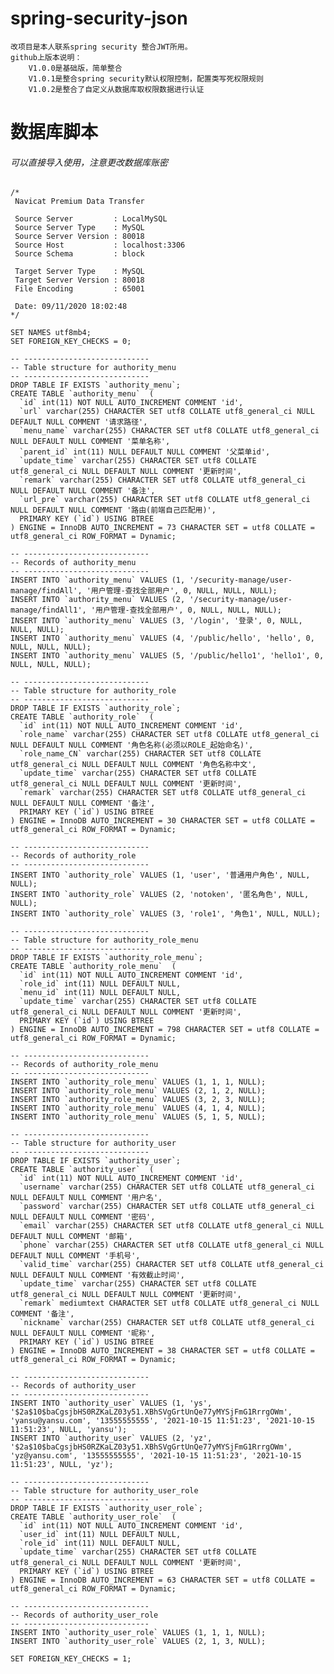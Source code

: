 # spring-security-json
 
    改项目是本人联系spring security 整合JWT所用。
    github上版本说明：
        V1.0.0是基础版，简单整合
        V1.0.1是整合spring security默认权限控制，配置类写死权限规则
        V1.0.2是整合了自定义从数据库取权限数据进行认证
    
# 数据库脚本
###### 可以直接导入使用，注意更改数据库账密
    /*
     Navicat Premium Data Transfer
    
     Source Server         : LocalMySQL
     Source Server Type    : MySQL
     Source Server Version : 80018
     Source Host           : localhost:3306
     Source Schema         : block
    
     Target Server Type    : MySQL
     Target Server Version : 80018
     File Encoding         : 65001
    
     Date: 09/11/2020 18:02:48
    */
    
    SET NAMES utf8mb4;
    SET FOREIGN_KEY_CHECKS = 0;
    
    -- ----------------------------
    -- Table structure for authority_menu
    -- ----------------------------
    DROP TABLE IF EXISTS `authority_menu`;
    CREATE TABLE `authority_menu`  (
      `id` int(11) NOT NULL AUTO_INCREMENT COMMENT 'id',
      `url` varchar(255) CHARACTER SET utf8 COLLATE utf8_general_ci NULL DEFAULT NULL COMMENT '请求路径',
      `menu_name` varchar(255) CHARACTER SET utf8 COLLATE utf8_general_ci NULL DEFAULT NULL COMMENT '菜单名称',
      `parent_id` int(11) NULL DEFAULT NULL COMMENT '父菜单id',
      `update_time` varchar(255) CHARACTER SET utf8 COLLATE utf8_general_ci NULL DEFAULT NULL COMMENT '更新时间',
      `remark` varchar(255) CHARACTER SET utf8 COLLATE utf8_general_ci NULL DEFAULT NULL COMMENT '备注',
      `url_pre` varchar(255) CHARACTER SET utf8 COLLATE utf8_general_ci NULL DEFAULT NULL COMMENT '路由(前端自己匹配用)',
      PRIMARY KEY (`id`) USING BTREE
    ) ENGINE = InnoDB AUTO_INCREMENT = 73 CHARACTER SET = utf8 COLLATE = utf8_general_ci ROW_FORMAT = Dynamic;
    
    -- ----------------------------
    -- Records of authority_menu
    -- ----------------------------
    INSERT INTO `authority_menu` VALUES (1, '/security-manage/user-manage/findAll', '用户管理-查找全部用户', 0, NULL, NULL, NULL);
    INSERT INTO `authority_menu` VALUES (2, '/security-manage/user-manage/findAll1', '用户管理-查找全部用户', 0, NULL, NULL, NULL);
    INSERT INTO `authority_menu` VALUES (3, '/login', '登录', 0, NULL, NULL, NULL);
    INSERT INTO `authority_menu` VALUES (4, '/public/hello', 'hello', 0, NULL, NULL, NULL);
    INSERT INTO `authority_menu` VALUES (5, '/public/hello1', 'hello1', 0, NULL, NULL, NULL);
    
    -- ----------------------------
    -- Table structure for authority_role
    -- ----------------------------
    DROP TABLE IF EXISTS `authority_role`;
    CREATE TABLE `authority_role`  (
      `id` int(11) NOT NULL AUTO_INCREMENT COMMENT 'id',
      `role_name` varchar(255) CHARACTER SET utf8 COLLATE utf8_general_ci NULL DEFAULT NULL COMMENT '角色名称(必须以ROLE_起始命名)',
      `role_name_CN` varchar(255) CHARACTER SET utf8 COLLATE utf8_general_ci NULL DEFAULT NULL COMMENT '角色名称中文',
      `update_time` varchar(255) CHARACTER SET utf8 COLLATE utf8_general_ci NULL DEFAULT NULL COMMENT '更新时间',
      `remark` varchar(255) CHARACTER SET utf8 COLLATE utf8_general_ci NULL DEFAULT NULL COMMENT '备注',
      PRIMARY KEY (`id`) USING BTREE
    ) ENGINE = InnoDB AUTO_INCREMENT = 30 CHARACTER SET = utf8 COLLATE = utf8_general_ci ROW_FORMAT = Dynamic;
    
    -- ----------------------------
    -- Records of authority_role
    -- ----------------------------
    INSERT INTO `authority_role` VALUES (1, 'user', '普通用户角色', NULL, NULL);
    INSERT INTO `authority_role` VALUES (2, 'notoken', '匿名角色', NULL, NULL);
    INSERT INTO `authority_role` VALUES (3, 'role1', '角色1', NULL, NULL);
    
    -- ----------------------------
    -- Table structure for authority_role_menu
    -- ----------------------------
    DROP TABLE IF EXISTS `authority_role_menu`;
    CREATE TABLE `authority_role_menu`  (
      `id` int(11) NOT NULL AUTO_INCREMENT COMMENT 'id',
      `role_id` int(11) NULL DEFAULT NULL,
      `menu_id` int(11) NULL DEFAULT NULL,
      `update_time` varchar(255) CHARACTER SET utf8 COLLATE utf8_general_ci NULL DEFAULT NULL COMMENT '更新时间',
      PRIMARY KEY (`id`) USING BTREE
    ) ENGINE = InnoDB AUTO_INCREMENT = 798 CHARACTER SET = utf8 COLLATE = utf8_general_ci ROW_FORMAT = Dynamic;
    
    -- ----------------------------
    -- Records of authority_role_menu
    -- ----------------------------
    INSERT INTO `authority_role_menu` VALUES (1, 1, 1, NULL);
    INSERT INTO `authority_role_menu` VALUES (2, 1, 2, NULL);
    INSERT INTO `authority_role_menu` VALUES (3, 2, 3, NULL);
    INSERT INTO `authority_role_menu` VALUES (4, 1, 4, NULL);
    INSERT INTO `authority_role_menu` VALUES (5, 1, 5, NULL);
    
    -- ----------------------------
    -- Table structure for authority_user
    -- ----------------------------
    DROP TABLE IF EXISTS `authority_user`;
    CREATE TABLE `authority_user`  (
      `id` int(11) NOT NULL AUTO_INCREMENT COMMENT 'id',
      `username` varchar(255) CHARACTER SET utf8 COLLATE utf8_general_ci NULL DEFAULT NULL COMMENT '用户名',
      `password` varchar(255) CHARACTER SET utf8 COLLATE utf8_general_ci NULL DEFAULT NULL COMMENT '密码',
      `email` varchar(255) CHARACTER SET utf8 COLLATE utf8_general_ci NULL DEFAULT NULL COMMENT '邮箱',
      `phone` varchar(255) CHARACTER SET utf8 COLLATE utf8_general_ci NULL DEFAULT NULL COMMENT '手机号',
      `valid_time` varchar(255) CHARACTER SET utf8 COLLATE utf8_general_ci NULL DEFAULT NULL COMMENT '有效截止时间',
      `update_time` varchar(255) CHARACTER SET utf8 COLLATE utf8_general_ci NULL DEFAULT NULL COMMENT '更新时间',
      `remark` mediumtext CHARACTER SET utf8 COLLATE utf8_general_ci NULL COMMENT '备注',
      `nickname` varchar(255) CHARACTER SET utf8 COLLATE utf8_general_ci NULL DEFAULT NULL COMMENT '昵称',
      PRIMARY KEY (`id`) USING BTREE
    ) ENGINE = InnoDB AUTO_INCREMENT = 38 CHARACTER SET = utf8 COLLATE = utf8_general_ci ROW_FORMAT = Dynamic;
    
    -- ----------------------------
    -- Records of authority_user
    -- ----------------------------
    INSERT INTO `authority_user` VALUES (1, 'ys', '$2a$10$baCgsjbHS0RZKaLZ03y51.XBhSVgGrtUnQe77yMYSjFmG1RrrgOWm', 'yansu@yansu.com', '13555555555', '2021-10-15 11:51:23', '2021-10-15 11:51:23', NULL, 'yansu');
    INSERT INTO `authority_user` VALUES (2, 'yz', '$2a$10$baCgsjbHS0RZKaLZ03y51.XBhSVgGrtUnQe77yMYSjFmG1RrrgOWm', 'yz@yansu.com', '13555555555', '2021-10-15 11:51:23', '2021-10-15 11:51:23', NULL, 'yz');
    
    -- ----------------------------
    -- Table structure for authority_user_role
    -- ----------------------------
    DROP TABLE IF EXISTS `authority_user_role`;
    CREATE TABLE `authority_user_role`  (
      `id` int(11) NOT NULL AUTO_INCREMENT COMMENT 'id',
      `user_id` int(11) NULL DEFAULT NULL,
      `role_id` int(11) NULL DEFAULT NULL,
      `update_time` varchar(255) CHARACTER SET utf8 COLLATE utf8_general_ci NULL DEFAULT NULL COMMENT '更新时间',
      PRIMARY KEY (`id`) USING BTREE
    ) ENGINE = InnoDB AUTO_INCREMENT = 63 CHARACTER SET = utf8 COLLATE = utf8_general_ci ROW_FORMAT = Dynamic;
    
    -- ----------------------------
    -- Records of authority_user_role
    -- ----------------------------
    INSERT INTO `authority_user_role` VALUES (1, 1, 1, NULL);
    INSERT INTO `authority_user_role` VALUES (2, 1, 3, NULL);
    
    SET FOREIGN_KEY_CHECKS = 1;
